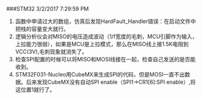 ###STM32
3/2/2017 7:29:59 PM 
1. 函数中申请过大的数组，仿真后发现HardFault_Handler错误：在启动文件中把栈的容量变大就行。
2. 逻辑分析仪会对MISO的电压造成波动（1/f宽度的毛刺，MCU引脚作为输入，上拉能力很弱），如果是MCU是上拉模式，那么在MISO线上接1.5K电阻到VCC(3V),毛刺现象就消失了。
3. 检查SPI配置的时候可以将MISO和MOSI线接在一起，检查自己发送的是否能收到。
4. STM32F031-Nucleo用CubeMX来生成SPI的代码，但是MOSI一直不出数据。后来发现CubeMX没有自动SPI enable（SPI1->CR1[6]:SPI enable）,将这位置1就行了。